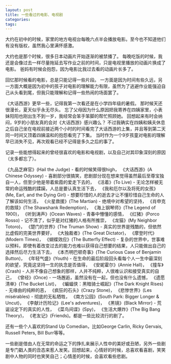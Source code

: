 ```yaml
---
layout: post
title: 一些看过的电影、电视剧
categories:
tags: 
---
```


<!-- 这篇blog的目的并非是试图评价什么是好的电影电视剧，而是仅仅从个人经历的角度，记录自己看过的欣赏的一些剧作。 -->

大约在初中的时候，家里的地方电视台每晚六点半会播放电影。至今也不知道他们有没有版权，虽然我心里满怀感激。

大约也是那个时候，很多日本动画片开始逐渐的被禁播了。
每晚吃饭的时候，我还是会像过去一样尽量拖延去写作业之前的时间，只是电视里播放的动画片换成了电影。
爸妈有时候会抱怨，因为电影比我过去看的动画片长多了。

回忆那时候看的电影，总是只能记得一些片段。
一方面是因为时间有些久远，另一方面大概是因为初中的孩子对电影的理解能力有限，虽然为了逃避作业能强迫自己从头看到尾，但我只能理解和记得一些热闹的场面罢了。

《大话西游》更早一些，记得我第一次看还是在小学四年级的暑假。
那时候天还很漫长，夏天似乎永无尽头。
忘了父母因为什么原因把我寄养在四姨家里，小表妹阳阳也刚出生不到一岁，我经常会笨手笨脚的帮忙照顾她。
回想起来有时会纳闷，9岁的小朋友真的会对《大话西游》感兴趣么？
不过我确实在四姨和姨夫休息之后自己坐在电视前接近两个小时的时间看完了大话西游的上集，并且等到第二天同一时间又顶着四姨温和的抱怨看完了下集。
当时作为一个9岁孩童对电影的理解早已消失不见，再次观看已经不记得是多久之后的事了。

记录一些能想得起来的曾经很喜欢的电影和电视剧，以及自己对其印象深刻的原因（太多都忘了）。

《九品芝麻官》(Hail the Judge) - 看的时候笑得很high，
《大话西游》(A Chinese Odyssey) - 喜剧部分很搞笑，悲剧部分现在想来觉得虽然最后至尊宝独自一人，但至少他是带着紫霞的爱走下去的，
《活着》(To Live) - 无论怎样被无常的命运残酷的蹂躏，人总是要认真生活下去，
《我和厄尔以及将死的女孩》(Me, Earl, and the Dying Girl) - 想要珍惜的人的逝去才让不懂珍惜自己生命的人了解该如何生活，
《火星救援》(The Martian) - 绝境中对希望的坚持，
《肖申克的救赎》(The Shawshank Redemption)，
《海上钢琴师》(The Legend of 1900)，
《听到涛声》(Ocean Waves) - 青春中懵懂的感情，
《红猪》(Porco Rosso) - 记不清了，似乎是对红猪的人格有所推崇，
《龙猫》(My Neighbor Totoro)，
《楚门的世界》(The Truman Show) - 真实的世界是残酷的，但依然比虚假的完美世界要好，
《大独裁者》(The Great Dictator)，
《摩登时代》(Modern Times)，
《蝴蝶效应》(The Butterfly Effect) - 复杂的世界中，世事难以预料，即使有着改变过去的能力也难以获得自己想要的结果，人只能做出自己的选择然后尽力生活下去，
《本杰明巴顿奇事》(The Curious Case of Benjamin Button)，
《年轻气盛》(Youth) - 在生命的最后阶段回头看每个人一生中最深刻的欲望，究竟这坚持一生的执念是否值得，
《安妮霍尔》(Annie Hall)，
《撞车》(Crash) - 人并不像自己想象的那样，人并不纯粹，人很难认识和接受真实的自己，
《曾经》(Once) - 一场邂逅，虽然没有在一起，但也没有什么遗憾，
《遗愿清单》(The Bucket List)，
《蝙蝠侠：黑暗骑士崛起》(The Dark Knight Rises) - 无缘由的纯粹的恶，
《疯狂的石头》(Crazy Stone)，
《悲惨世界》(Les misérables) - 彻底的无私牺牲，
《南方公园》(South Park: Bigger Longer & Uncut)，
《李献计历险记》(Lee's adventures)，
《黑镜》(Black Mirror) - 荒诞设定下的真实的人性，
《菜鸟间谍》(Spy)，
《生活大爆炸》(The Big Bang Theory)，
《老友记》(Friends)。都是一些比较流行的剧了。

还有一些个人喜欢的Stand Up Comedian，比如George Carlin, Ricky Gervais, Russell Peters, Bill Burr等等。

一些剧是借由人在无常的命运之下的挣扎来展示人性中的美好或丑陋，另外一些剧是专门戳人类的丑态来惹人发笑。回想起来，心情好的时候，总喜欢看喜剧，笑笑剧中人物的同时也笑笑自己；心情差的时候，会喜欢看些悲剧。
